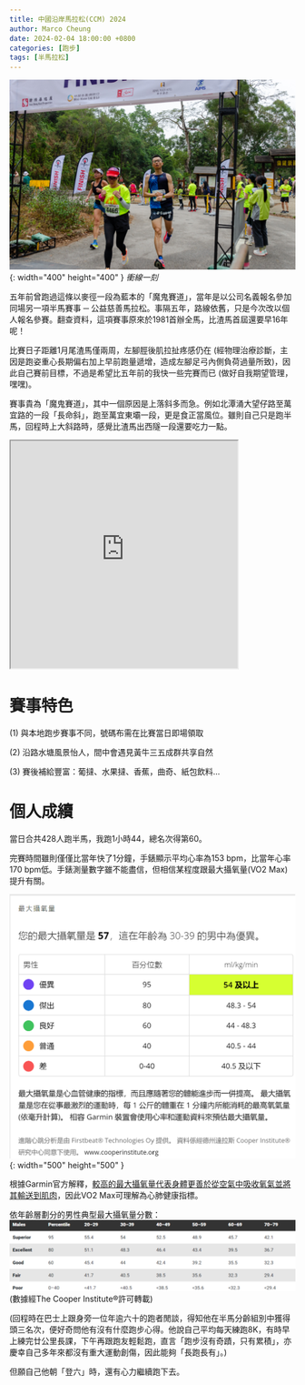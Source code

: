 ```yaml
---
title: 中國沿岸馬拉松(CCM) 2024
author: Marco Cheung
date: 2024-02-04 18:00:00 +0800
categories: [跑步]
tags: [半馬拉松]
---
```


![hm-ccm-2024](/images/hm-ccm2024.jpg){: width="400" height="400" }
_衝線一刻_

五年前曾跑過這條以麥徑一段為藍本的「魔鬼賽道」，當年是以公司名義報名參加同場另一項半馬賽事 ─ 公益慈善馬拉松。事隔五年，路線依舊，只是今次改以個人報名參賽。翻查資料，這項賽事原來於1981首辦全馬，比渣馬首屆還要早16年呢！

比賽日子距離1月尾渣馬僅兩周，左腳脛後肌拉扯疼感仍在 (經物理治療診斷，主因是跑姿重心長期偏右加上早前跑量遞增，造成左腳足弓內側負荷過量所致)，因此自己賽前目標，不過是希望比五年前的我快一些完賽而已 (做好自我期望管理，嘿嘿)。

賽事貴為「魔鬼賽道」，其中一個原因是上落斜多而急。例如北潭涌大望仔路至萬宜路的一段「長命斜」，跑至萬宜東壩一段，更是食正當風位。雖則自己只是跑半馬，回程時上大斜路時，感覺比渣馬出西隧一段還要吃力一點。

<iframe src="https://www.google.com/maps/d/embed?mid=1Zs6n3PDLFCX7ggkYYowoRGRK8QMPyBI&ehbc=2E312F" width="400" height="400"></iframe>

# 賽事特色
(1) 與本地跑步賽事不同，號碼布需在比賽當日即場領取

(2) 沿路水塘風景怡人，間中會遇見黃牛三五成群共享自然

(3) 賽後補給豐富：葡撻、水果撻、香蕉，曲奇、紙包飲料...

# 個人成續
當日合共428人跑半馬，我跑1小時44，總名次得第60。

完賽時間雖則僅僅比當年快了1分鐘，手錶顯示平均心率為153 bpm，比當年心率170 bpm低。手錶測量數字雖不能盡信，但相信某程度跟最大攝氧量(VO2 Max)提升有關。

![marco-vo2max-feb24](/images/vo2max-feb24.png){: width="500" height="500" }

根據Garmin官方解釋，[較高的最大攝氧量代表身體更善於從空氣中吸收氧氣並將其輸送到肌肉](https://www.garmin.com/zh-TW/blog/running/vo2max/)，因此VO2 Max可理解為心肺健康指標。

依年齡層劃分的男性典型最大攝氧量分數：
![male-vo2max](/images/male-vo2max-by-age-group.png)
(數據經The Cooper Institute®許可轉載)


(回程時在巴士上跟身旁一位年逾六十的跑者閒談，得知他在半馬分齡組別中獲得頭三名次，便好奇問他有沒有什麼跑步心得。他說自己平均每天練跑8K，有時早上練完廿公里長課，下午再跟跑友輕鬆跑，直言「跑步沒有奇蹟，只有累積」，亦慶幸自己多年來都沒有重大運動創傷，因此能夠「長跑長有」。)

但願自己他朝「登六」時，還有心力繼續跑下去。